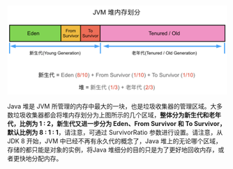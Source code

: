 ![img](images/16fff2fc2a7504d2)

Java 堆是 JVM 所管理的内存中最大的一块，也是垃圾收集器的管理区域。大多数垃圾收集器都会将堆内存划分为上图所示的几个区域，**整体分为新生代和老年代，比例为 1 : 2，新生代又进一步分为 Eden、From Survivor 和 To Survivor，默认比例为 8 : 1 : 1**，请注意，可通过 SurvivorRatio 参数进行设置。请注意，从 JDK 8 开始，JVM 中已经不再有永久代的概念了，Java 堆上的无论哪个区域，存储的都只能是对象的实例，将Java 堆细分的目的只是为了更好地回收内存，或者更快地分配内存。